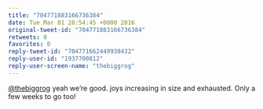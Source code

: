```yaml
---
title: "704771883166736384"
date: Tue Mar 01 20:54:45 +0000 2016
original-tweet-id: "704771883166736384"
retweets: 0
favorites: 0
reply-tweet-id: "704771662449938432"
reply-user-id: "1937700812"
reply-user-screen-name: "thebiggrog"
---
```

<a href="https://twitter.com/thebiggrog">@thebiggrog</a> yeah we’re good. joys increasing in size and exhausted. Only a few weeks to go too!
